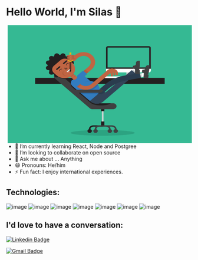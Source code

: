 # Hello World, I'm Silas 👋

<img align="right" alt="GIF" src="./coding.gif" width="500" height="320" />

- 🌱 I’m currently learning React, Node and Postgree
- 👯 I’m looking to collaborate on open source
- 💬 Ask me about ... Anything
- 😄 Pronouns: He/him
- ⚡ Fun fact: I enjoy international experiences.

## Technologies:

![image]({https://img.shields.io/badge/Node.js-339933?style=for-the-badge&logo=nodedotjs&logoColor=white})
![image]({https://img.shields.io/badge/HTML5-E34F26?style=for-the-badge&logo=html5&logoColor=white})
![image]({https://img.shields.io/badge/CSS3-1572B6?style=for-the-badge&logo=css3&logoColor=white})
![image]({https://img.shields.io/badge/JavaScript-323330?style=for-the-badge&logo=javascript&logoColor=F7DF1E})
![image]({https://img.shields.io/badge/TypeScript-007ACC?style=for-the-badge&logo=typescript&logoColor=white})
![image]({https://img.shields.io/badge/Python-FFD43B?style=for-the-badge&logo=python&logoColor=darkgreen})
![image]({https://img.shields.io/badge/C-00599C?style=for-the-badge&logo=c&logoColor=white})


## I'd love to have a conversation:
[![Linkedin Badge](https://img.shields.io/badge/-LinkedIn-blue?style=flat&logo=Linkedin&logoColor=white&link=https://www.linkedin.com/in/rebeccamanzi/)](https://www.linkedin.com/in/silas-fernandes-2a0a499b/)

[![Gmail Badge](https://img.shields.io/badge/-Gmail-c14438?style=flat&logo=Gmail&logoColor=white&link=mailto:rebeccamanzi@gmail.com)](mailto:silas23.fr@gmail.com)
<!--
**SilasFr/SilasFr** is a ✨ _special_ ✨ repository because its `README.md` (this file) appears on your GitHub profile.
